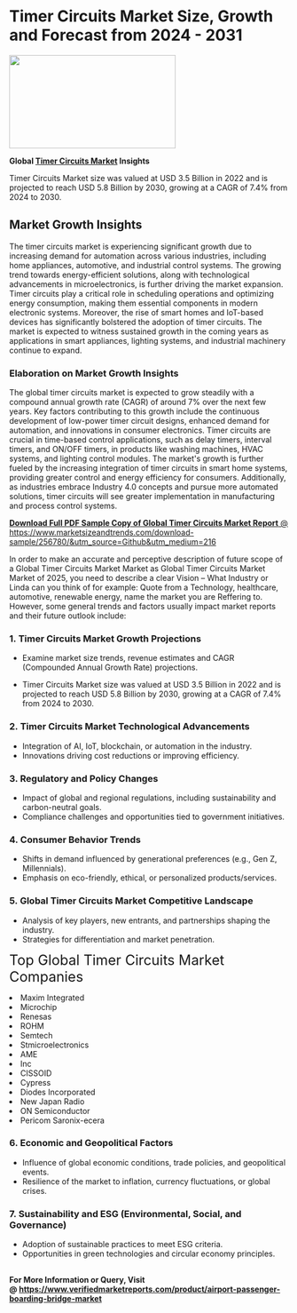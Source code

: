 <H1>Timer Circuits Market Size, Growth and Forecast from 2024 - 2031</H1><img class="aligncenter size-medium wp-image-584254" src="https://thirdeyenews.in/wp-content/uploads/2024/09/Global-Market-Research-300x168.jpeg" alt="" width="300" height="168" /><p><strong>Global&nbsp;<a href="https://www.marketsizeandtrends.com/download-sample/256780/&amp;utm_source=Github&utm_medium=216">Timer Circuits Market</a> Insights</strong></p><p>Timer Circuits Market size was valued at USD 3.5 Billion in 2022 and is projected to reach USD 5.8 Billion by 2030, growing at a CAGR of 7.4% from 2024 to 2030.</p><p><h2>Market Growth Insights</h2> <p>The timer circuits market is experiencing significant growth due to increasing demand for automation across various industries, including home appliances, automotive, and industrial control systems. The growing trend towards energy-efficient solutions, along with technological advancements in microelectronics, is further driving the market expansion. Timer circuits play a critical role in scheduling operations and optimizing energy consumption, making them essential components in modern electronic systems. Moreover, the rise of smart homes and IoT-based devices has significantly bolstered the adoption of timer circuits. The market is expected to witness sustained growth in the coming years as applications in smart appliances, lighting systems, and industrial machinery continue to expand.</p> <p><a href="#"></a></p> <h3>Elaboration on Market Growth Insights</h3> <p>The global timer circuits market is expected to grow steadily with a compound annual growth rate (CAGR) of around 7% over the next few years. Key factors contributing to this growth include the continuous development of low-power timer circuit designs, enhanced demand for automation, and innovations in consumer electronics. Timer circuits are crucial in time-based control applications, such as delay timers, interval timers, and ON/OFF timers, in products like washing machines, HVAC systems, and lighting control modules. The market's growth is further fueled by the increasing integration of timer circuits in smart home systems, providing greater control and energy efficiency for consumers. Additionally, as industries embrace Industry 4.0 concepts and pursue more automated solutions, timer circuits will see greater implementation in manufacturing and process control systems.</p> <p><a href="#"></p><p><span class=""><strong>Download Full PDF Sample Copy of Global Timer Circuits Market Report</strong> @ <a href="https://www.marketsizeandtrends.com/download-sample/256780/&amp;utm_source=Github&utm_medium=216" target="_blank">https://www.marketsizeandtrends.com/download-sample/256780/&amp;utm_source=Github&utm_medium=216</a></span></p><p>In order to make an accurate and perceptive description of future scope of a Global&nbsp;Timer Circuits Market Market as Global&nbsp;Timer Circuits Market Market of 2025, you need to describe a clear Vision &ndash; What Industry or Linda can you think of for example: Quote from a Technology, healthcare, automotive, renewable energy, name the market you are Reffering to. However, some general trends and factors usually impact market reports and their future outlook include:</p><h3>1.&nbsp;<strong>Timer Circuits Market Growth Projections</strong></h3><ul><li>Examine market size trends, revenue estimates and CAGR (Compounded Annual Growth Rate) projections.</li><li><p>Timer Circuits Market size was valued at USD 3.5 Billion in 2022 and is projected to reach USD 5.8 Billion by 2030, growing at a CAGR of 7.4% from 2024 to 2030.</p></li></ul><h3>2.&nbsp;<strong>Timer Circuits Market Technological Advancements</strong></h3><ul><li>Integration of AI, IoT, blockchain, or automation in the industry.</li><li>Innovations driving cost reductions or improving efficiency.</li></ul><h3>3.&nbsp;<strong>Regulatory and Policy Changes</strong></h3><ul><li>Impact of global and regional regulations, including sustainability and carbon-neutral goals.</li><li>Compliance challenges and opportunities tied to government initiatives.</li></ul><h3>4.&nbsp;<strong>Consumer Behavior Trends</strong></h3><ul><li>Shifts in demand influenced by generational preferences (e.g., Gen Z, Millennials).</li><li>Emphasis on eco-friendly, ethical, or personalized products/services.</li></ul><h3>5.&nbsp;<strong>Global Timer Circuits Market Competitive Landscape</strong></h3><ul><li>Analysis of key players, new entrants, and partnerships shaping the industry.</li><li>Strategies for differentiation and market penetration.</li></ul><p data-pm-slice="1 1 []"><span style="color: inherit; font-family: inherit; font-size: 25px;">Top Global Timer Circuits Market Companies</span></p><div class="" data-test-id=""><p><li>Maxim Integrated</li><li> Microchip</li><li> Renesas</li><li> ROHM</li><li> Semtech</li><li> Stmicroelectronics</li><li> AME </li><li> Inc</li><li> CISSOID</li><li> Cypress</li><li> Diodes Incorporated</li><li> New Japan Radio</li><li> ON Semiconductor</li><li> Pericom Saronix-ecera</li></p></div><h3>6.&nbsp;<strong>Economic and Geopolitical Factors</strong></h3><ul><li>Influence of global economic conditions, trade policies, and geopolitical events.</li><li>Resilience of the market to inflation, currency fluctuations, or global crises.</li></ul><h3>7.&nbsp;<strong>Sustainability and ESG (Environmental, Social, and Governance)</strong></h3><ul><li>Adoption of sustainable practices to meet ESG criteria.</li><li>Opportunities in green technologies and circular economy principles.</li></ul><h2><strong style="font-size: 14px;">For More Information or Query, Visit @&nbsp;</strong><a style="background-color: #ffffff; font-size: 14px;" href="https://www.marketsizeandtrends.com/report/timer-circuits-market/" target="_blank">https://www.verifiedmarketreports.com/product/airport-passenger-boarding-bridge-market</a></h2>

